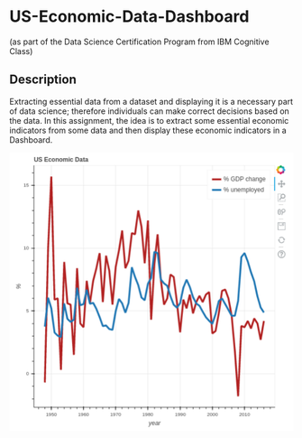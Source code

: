 # US-Economic-Data-Dashboard
(as part of the Data Science Certification Program from IBM Cognitive Class)

<h2>Description</h2>
Extracting essential data from a dataset and displaying it is a necessary part of data science; therefore individuals can make correct decisions based on the data. In this assignment, the idea is to extract some essential economic indicators from some data and then display these economic indicators in a Dashboard. 

![Dashboard](myDashboard.png)
